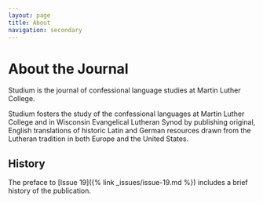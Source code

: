 ```yaml
---
layout: page
title: About
navigation: secondary
---
```


# About the Journal

Studium is the journal of confessional language studies at Martin Luther College.

Studium fosters the study of the confessional languages at Martin Luther College and in Wisconsin Evangelical Lutheran Synod by publishing original, English translations of historic Latin and German resources drawn from the Lutheran tradition in both Europe and the United States.

## History

The preface to [Issue 19]({% link _issues/issue-19.md %}) includes a brief history of the publication.